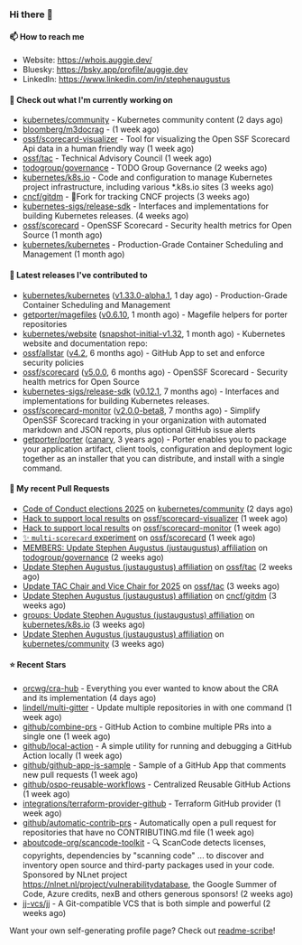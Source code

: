 ### Hi there 👋

#### 📫 How to reach me

- Website: https://whois.auggie.dev/
- Bluesky: https://bsky.app/profile/auggie.dev
- LinkedIn: https://www.linkedin.com/in/stephenaugustus

#### 👷 Check out what I'm currently working on

- [kubernetes/community](https://github.com/kubernetes/community) - Kubernetes community content (2 days ago)
- [bloomberg/m3docrag](https://github.com/bloomberg/m3docrag) -  (1 week ago)
- [ossf/scorecard-visualizer](https://github.com/ossf/scorecard-visualizer) - Tool for visualizing the Open SSF Scorecard Api data in a human friendly way (1 week ago)
- [ossf/tac](https://github.com/ossf/tac) - Technical Advisory Council (1 week ago)
- [todogroup/governance](https://github.com/todogroup/governance) - TODO Group Governance (2 weeks ago)
- [kubernetes/k8s.io](https://github.com/kubernetes/k8s.io) - Code and configuration to manage Kubernetes project infrastructure, including various *.k8s.io sites (3 weeks ago)
- [cncf/gitdm](https://github.com/cncf/gitdm) - 📜Fork for tracking CNCF projects (3 weeks ago)
- [kubernetes-sigs/release-sdk](https://github.com/kubernetes-sigs/release-sdk) - Interfaces and implementations for building Kubernetes releases. (4 weeks ago)
- [ossf/scorecard](https://github.com/ossf/scorecard) - OpenSSF Scorecard - Security health metrics for Open Source (1 month ago)
- [kubernetes/kubernetes](https://github.com/kubernetes/kubernetes) - Production-Grade Container Scheduling and Management (1 month ago)

#### 🔭 Latest releases I've contributed to

- [kubernetes/kubernetes](https://github.com/kubernetes/kubernetes) ([v1.33.0-alpha.1](https://github.com/kubernetes/kubernetes/releases/tag/v1.33.0-alpha.1), 1 day ago) - Production-Grade Container Scheduling and Management
- [getporter/magefiles](https://github.com/getporter/magefiles) ([v0.6.10](https://github.com/getporter/magefiles/releases/tag/v0.6.10), 1 month ago) - Magefile helpers for porter repositories
- [kubernetes/website](https://github.com/kubernetes/website) ([snapshot-initial-v1.32](https://github.com/kubernetes/website/releases/tag/snapshot-initial-v1.32), 1 month ago) - Kubernetes website and documentation repo: 
- [ossf/allstar](https://github.com/ossf/allstar) ([v4.2](https://github.com/ossf/allstar/releases/tag/v4.2), 6 months ago) - GitHub App to set and enforce security policies
- [ossf/scorecard](https://github.com/ossf/scorecard) ([v5.0.0](https://github.com/ossf/scorecard/releases/tag/v5.0.0), 6 months ago) - OpenSSF Scorecard - Security health metrics for Open Source
- [kubernetes-sigs/release-sdk](https://github.com/kubernetes-sigs/release-sdk) ([v0.12.1](https://github.com/kubernetes-sigs/release-sdk/releases/tag/v0.12.1), 7 months ago) - Interfaces and implementations for building Kubernetes releases.
- [ossf/scorecard-monitor](https://github.com/ossf/scorecard-monitor) ([v2.0.0-beta8](https://github.com/ossf/scorecard-monitor/releases/tag/v2.0.0-beta8), 7 months ago) - Simplify OpenSSF Scorecard tracking in your organization with automated markdown and JSON reports, plus optional GitHub issue alerts
- [getporter/porter](https://github.com/getporter/porter) ([canary](https://github.com/getporter/porter/releases/tag/canary), 3 years ago) - Porter enables you to package your application artifact, client tools, configuration and deployment logic together as an installer that you can distribute, and install with a single command.

#### 🔨 My recent Pull Requests

- [Code of Conduct elections 2025](https://github.com/kubernetes/community/pull/8314) on [kubernetes/community](https://github.com/kubernetes/community) (2 days ago)
- [Hack to support local results](https://github.com/ossf/scorecard-visualizer/pull/453) on [ossf/scorecard-visualizer](https://github.com/ossf/scorecard-visualizer) (1 week ago)
- [Hack to support local results](https://github.com/ossf/scorecard-monitor/pull/90) on [ossf/scorecard-monitor](https://github.com/ossf/scorecard-monitor) (1 week ago)
- [✨ `multi-scorecard` experiment](https://github.com/ossf/scorecard/pull/4502) on [ossf/scorecard](https://github.com/ossf/scorecard) (1 week ago)
- [MEMBERS: Update Stephen Augustus (justaugustus) affiliation](https://github.com/todogroup/governance/pull/372) on [todogroup/governance](https://github.com/todogroup/governance) (2 weeks ago)
- [Update Stephen Augustus (justaugustus) affiliation](https://github.com/ossf/tac/pull/440) on [ossf/tac](https://github.com/ossf/tac) (2 weeks ago)
- [Update TAC Chair and Vice Chair for 2025](https://github.com/ossf/tac/pull/436) on [ossf/tac](https://github.com/ossf/tac) (3 weeks ago)
- [Update Stephen Augustus (justaugustus) affiliation](https://github.com/cncf/gitdm/pull/587) on [cncf/gitdm](https://github.com/cncf/gitdm) (3 weeks ago)
- [groups: Update Stephen Augustus (justaugustus) affiliation](https://github.com/kubernetes/k8s.io/pull/7688) on [kubernetes/k8s.io](https://github.com/kubernetes/k8s.io) (3 weeks ago)
- [Update Stephen Augustus (justaugustus) affiliation](https://github.com/kubernetes/community/pull/8252) on [kubernetes/community](https://github.com/kubernetes/community) (3 weeks ago)

#### ⭐ Recent Stars

- [orcwg/cra-hub](https://github.com/orcwg/cra-hub) - Everything you ever wanted to know about the CRA and its implementation (4 days ago)
- [lindell/multi-gitter](https://github.com/lindell/multi-gitter) - Update multiple repositories in with one command (1 week ago)
- [github/combine-prs](https://github.com/github/combine-prs) - GitHub Action to combine multiple PRs into a single one (1 week ago)
- [github/local-action](https://github.com/github/local-action) - A simple utility for running and debugging a GitHub Action locally (1 week ago)
- [github/github-app-js-sample](https://github.com/github/github-app-js-sample) - Sample of a GitHub App that comments new pull requests (1 week ago)
- [github/ospo-reusable-workflows](https://github.com/github/ospo-reusable-workflows) - Centralized Reusable GitHub Actions (1 week ago)
- [integrations/terraform-provider-github](https://github.com/integrations/terraform-provider-github) - Terraform GitHub provider (1 week ago)
- [github/automatic-contrib-prs](https://github.com/github/automatic-contrib-prs) - Automatically open a pull request for repositories that have no CONTRIBUTING.md file (1 week ago)
- [aboutcode-org/scancode-toolkit](https://github.com/aboutcode-org/scancode-toolkit) - :mag: ScanCode detects licenses, copyrights, dependencies by &#34;scanning code&#34; ... to discover and inventory open source and third-party packages used in your code. Sponsored by NLnet project https://nlnet.nl/project/vulnerabilitydatabase, the Google Summer of Code, Azure credits, nexB and others generous sponsors! (2 weeks ago)
- [jj-vcs/jj](https://github.com/jj-vcs/jj) - A Git-compatible VCS that is both simple and powerful (2 weeks ago)



Want your own self-generating profile page? Check out [readme-scribe](https://github.com/muesli/readme-scribe)!
